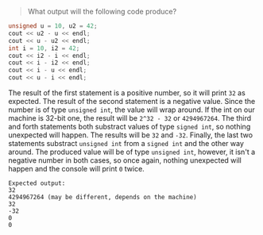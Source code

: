 > What output will the following code produce?
```cpp
unsigned u = 10, u2 = 42;
cout << u2 - u << endl;
cout << u - u2 << endl;
int i = 10, i2 = 42;
cout << i2 - i << endl;
cout << i - i2 << endl;
cout << i - u << endl;
cout << u - i << endl;
```

The result of the first statement is a positive number, so it will print `32` as expected.
The result of the second statement is a negative value. Since the number is of type ``unsigned int``, the value will wrap around. If the int on our machine is 32-bit one, the result will be ``2^32 - 32`` or ``4294967264``.
The third and forth statements both substract values of type ``signed int``, so nothing unexpected will happen. The results will be ``32`` and ``-32``.
Finally, the last two statements substract ``unsigned int`` from a ``signed int`` and the other way around. The produced value will be of type ``unsigned int``, however, it isn't a negative number in both cases, so once again, nothing unexpected will happen and the console will print ``0`` twice.

```
Expected output:
32
4294967264 (may be different, depends on the machine)
32
-32
0
0
```

